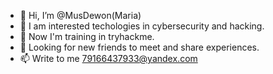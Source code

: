 - 👋 Hi, I’m @MusDewon(Maria)
- 👀 I am interested techologies in cybersecurity and hacking.
- 🌱 Now I'm training in tryhackme.
- 💞️ Looking for new friends to meet and share experiences.
- 📫 Write to me 79166437933@yandex.com

<!---
MusDewon/MusDewon is a ✨ special ✨ repository because its `README.md` (this file) appears on your GitHub profile.
You can click the Preview link to take a look at your changes.
--->
